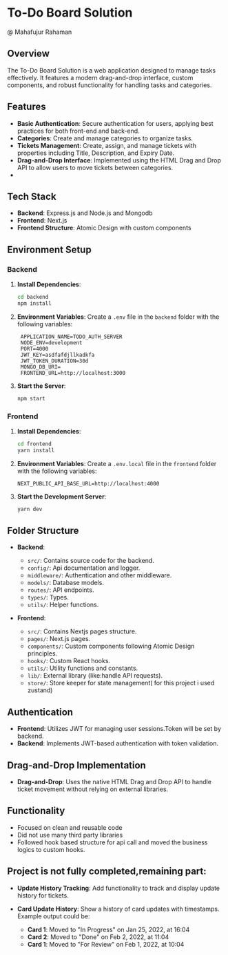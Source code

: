 
# To-Do Board Solution
 @ Mahafujur Rahaman

## Overview

The To-Do Board Solution is a web application designed to manage tasks effectively. It features a modern drag-and-drop interface, custom components, and robust functionality for handling tasks and categories.

## Features

- **Basic Authentication**: Secure authentication for users, applying best practices for both front-end and back-end.
- **Categories**: Create and manage categories to organize tasks.
- **Tickets Management**: Create, assign, and manage tickets with properties including Title, Description, and Expiry Date.
- **Drag-and-Drop Interface**: Implemented using the HTML Drag and Drop API to allow users to move tickets between categories.
- 
## Tech Stack

- **Backend**: Express.js and Node.js and Mongodb
- **Frontend**: Next.js
- **Frontend Structure**: Atomic Design with custom components

## Environment Setup

### Backend

1. **Install Dependencies**:
   ```bash
   cd backend
   npm install
   ```

2. **Environment Variables**:
   Create a `.env` file in the `backend` folder with the following variables:
   ```
    APPLICATION_NAME=TODO_AUTH_SERVER
    NODE_ENV=development
    PORT=4000
    JWT_KEY=asdfafdjllkadkfa
    JWT_TOKEN_DURATION=30d
    MONGO_DB_URI=
    FRONTEND_URL=http://localhost:3000

   ```

3. **Start the Server**:
   ```bash
   npm start
   ```

### Frontend

1. **Install Dependencies**:
   ```bash
   cd frontend
   yarn install
   ```

2. **Environment Variables**:
   Create a `.env.local` file in the `frontend` folder with the following variables:
   ```
   NEXT_PUBLIC_API_BASE_URL=http://localhost:4000
   ```

3. **Start the Development Server**:
   ```bash
   yarn dev
   ```

## Folder Structure

- **Backend**:
    - `src/`: Contains source code for the backend.
    - `config/`: Api documentation and logger.
    - `middleware/`: Authentication and other middleware.
    - `models/`: Database models.
    - `routes/`: API endpoints.
    - `types/`: Types.
    - `utils/`: Helper functions.
    
- **Frontend**:
    - `src/`: Contains Nextjs pages structure.
    - `pages/`: Next.js pages.
    - `components/`: Custom components following Atomic Design principles.
    - `hooks/`: Custom React hooks.
    - `utils/`: Utility functions and constants.
    - `lib/`: External library (like:handle API requests).
    - `store/`: Store keeper for state management( for this project i used zustand)

## Authentication

- **Frontend**: Utilizes JWT for managing user sessions.Token will be set by backend.
- **Backend**: Implements JWT-based authentication with token validation.

## Drag-and-Drop Implementation

- **Drag-and-Drop**: Uses the native HTML Drag and Drop API to handle ticket movement without relying on external libraries.


## Functionality

   - Focused on clean and reusable code
   - Did not use many third party libraries 
   - Followed hook based structure for api call and moved the business logics to custom hooks.

## Project is not fully completed,remaining part:

- **Update History Tracking**: Add functionality to track and display update history for tickets.
- **Card Update History**: Show a history of card updates with timestamps. Example output could be:

    - **Card 1**: Moved to "In Progress" on Jan 25, 2022, at 16:04
    - **Card 2**: Moved to "Done" on Feb 2, 2022, at 11:04
    - **Card 1**: Moved to "For Review" on Feb 1, 2022, at 10:04
